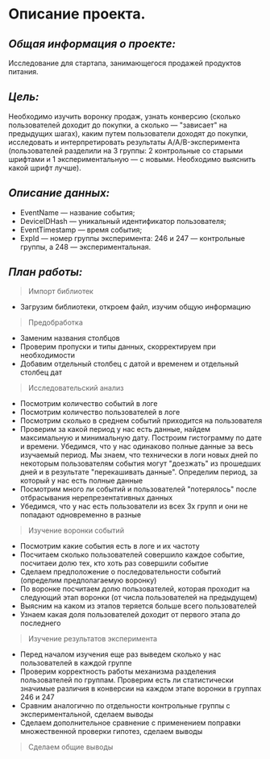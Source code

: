 # Описание проекта.

## ***Общая информация о проекте:*** 

Исследование для стартапа, занимающегося продажей продуктов питания.

## ***Цель:***

Необходимо изучить воронку продаж, узнать конверсию (сколько пользователей доходит до покупки, а сколько — "зависает" на предыдущих шагах), каким путем пользователи доходят до покупки, исследовать и интерпретировать результаты A/A/B-эксперимента (пользователей разделили на 3 группы: 2 контрольные со старыми шрифтами и 1 экспериментальную — с новыми. Необходимо выяснить какой шрифт лучше).


## ***Описание данных:***

- EventName — название события;
- DeviceIDHash — уникальный идентификатор пользователя;
- EventTimestamp — время события;
- ExpId — номер группы эксперимента: 246 и 247 — контрольные группы, а 248 — экспериментальная.

## ***План работы:***

> Импорт библиотек
- Загрузим библиотеки, откроем файл, изучим общую информацию

> Предобработка
- Заменим названия столбцов
- Проверим пропуски и типы данных, скорректируем при необходимости
- Добавим отдельный столбец с датой и временем и отдельный столбец дат

> Исследовательский анализ
- Посмотрим количество событий в логе
- Посмотрим количество пользователей в логе
- Посмотрим сколько в среднем событий приходится на пользователя
- Проверим за какой период у нас есть данные, найдем максимальную и минимальную дату. Построим гистограмму по дате и времени. Убедимся, что у нас одинаково полные данные за весь изучаемый период. Мы знаем, что технически в логи новых дней по некоторым пользователям события могут "доезжать" из прошедших дней и в результате "перекашивать данные". Определим период, за который у нас есть полные данные
- Посмотрим много ли событий и пользователей "потерялось" после отбрасывания нерепрезентативных данных
- Убедимся, что у нас есть пользователи из всех 3х групп и они не попадают одновременно в разные

> Изучение воронки событий
- Посмотрим какие события есть в логе и их частоту
- Посчитаем сколько пользователей совершило каждое событие, посчитаеи долю тех, кто хоть раз совершили событие
- Сделаем предположение о последовательности событий (определим предполагаемую воронку)
- По воронке посчитаем долю пользователей, которая проходит на следующий этап воронки (от числа пользователей на предыдущем)
- Выясним на каком из этапов теряется больше всего пользователей
- Узнаем какая доля пользователей доходит от первого этапа до последнего

> Изучение результатов эксперимента
- Перед началом изучения еще раз выведем сколько у нас пользователей в каждой группе
- Проверим корректность работы механизма разделения пользователей по группам. Проверим есть ли статистически значимые различия в конверсии на каждом этапе воронки в группах 246 и 247
- Сравним аналогично по отдельности контрольные группы с экспериментальной, сделаем выводы
- Сделаем дополнительное сравнение с применением поправки множественной проверки гипотез, сделаем выводы

> Сделаем общие выводы
